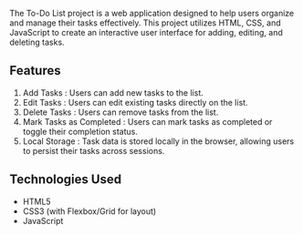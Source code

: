 The To-Do List project is a web application designed to help users organize and manage their tasks effectively. This project utilizes HTML, CSS, and JavaScript to create an interactive user interface for adding, editing, and deleting tasks.

## Features
1. Add Tasks : Users can add new tasks to the list.
2. Edit Tasks : Users can edit existing tasks directly on the list.
3. Delete Tasks : Users can remove tasks from the list.
4. Mark Tasks as Completed : Users can mark tasks as completed or toggle their completion status.
5. Local Storage : Task data is stored locally in the browser, allowing users to persist their tasks across sessions.

## Technologies Used
- HTML5
- CSS3 (with Flexbox/Grid for layout)
- JavaScript 
